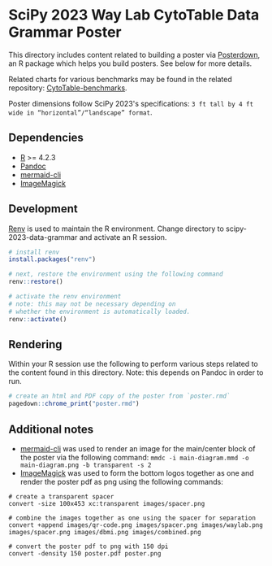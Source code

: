 # SciPy 2023 Way Lab CytoTable Data Grammar Poster

This directory includes content related to building a poster via [Posterdown](https://github.com/brentthorne/posterdown), an R package which helps you build posters. See below for more details.

Related charts for various benchmarks may be found in the related repository: [CytoTable-benchmarks](https://github.com/cytomining/CytoTable-benchmarks).

Poster dimensions follow SciPy 2023's specifications: `3 ft tall by 4 ft wide in “horizontal”/“landscape” format`.

## Dependencies

- [R](https://www.r-project.org/) >= 4.2.3
- [Pandoc](https://pandoc.org/)
- [mermaid-cli](https://github.com/mermaid-js/mermaid-cli)
- [ImageMagick](http://www.imagemagick.org/)

## Development

[Renv](https://rstudio.github.io/renv/index.html) is used to maintain the R environment.
Change directory to scipy-2023-data-grammar and activate an R session.

```R
# install renv
install.packages("renv")

# next, restore the environment using the following command
renv::restore()

# activate the renv environment
# note: this may not be necessary depending on
# whether the environment is automatically loaded.
renv::activate()
```

## Rendering

Within your R session use the following to perform various steps related to the content found in this directory.
Note: this depends on Pandoc in order to run.

```R
# create an html and PDF copy of the poster from `poster.rmd`
pagedown::chrome_print("poster.rmd")
```

## Additional notes

- [mermaid-cli](https://github.com/mermaid-js/mermaid-cli) was used to render an image for the main/center block of the poster via the following command: `mmdc -i main-diagram.mmd -o main-diagram.png -b transparent -s 2`
- [ImageMagick](http://www.imagemagick.org/) was used to form the bottom logos together as one and render the poster pdf as png using the following commands:

```shell
# create a transparent spacer
convert -size 100x453 xc:transparent images/spacer.png

# combine the images together as one using the spacer for separation
convert +append images/qr-code.png images/spacer.png images/waylab.png images/spacer.png images/dbmi.png images/combined.png

# convert the poster pdf to png with 150 dpi
convert -density 150 poster.pdf poster.png
```
